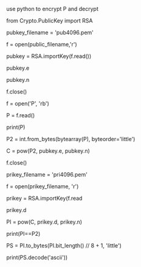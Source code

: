 use python to encrypt P and decrypt




from Crypto.PublicKey import RSA

pubkey_filename = 'pub4096.pem'

f = open(public_filename,'r')

pubkey = RSA.importKey(f.read())

pubkey.e

pubkey.n

f.close()

f = open('P', 'rb')

P = f.read()

print(P)

P2 = int.from_bytes(bytearray(P), byteorder='little')

C = pow(P2, pubkey.e, pubkey.n)


f.close()

prikey_filename = 'pri4096.pem'

f = open(prikey_filename, 'r')

prikey = RSA.importKey(f.read

prikey.d

PI = pow(C, prikey.d, prikey.n)

print(PI==P2)

PS = PI.to_bytes(PI.bit_length() // 8 + 1, 'little')

print(PS.decode('ascii'))
